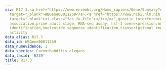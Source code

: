 ```yaml
---
csv: R17.3,<a href="https://www.ensembl.org/Homo_sapiens/Gene/Summary?db=core;g=WBGene00011269"
  target="_blank">WBGene00011269</a>,<a href="https://www.ncbi.nlm.nih.gov/pubmed/30894454"
  target="_blank"><i class="fas fa-file"></i></a>",genetic interference,functional
  association,prime adult stage, RNA-seq assay, hsf-1 overexpression,nucleotide sequence
  identification,nucleotide sequence identification,transcriptional regulation,up-regulates
  activity
data_alias: R17.3
data_id: WBGene00011269
data_numevidence: 1
data_species: Caenorhabditis elegans
data_taxid: '6239'
title: R17.3
---
```

